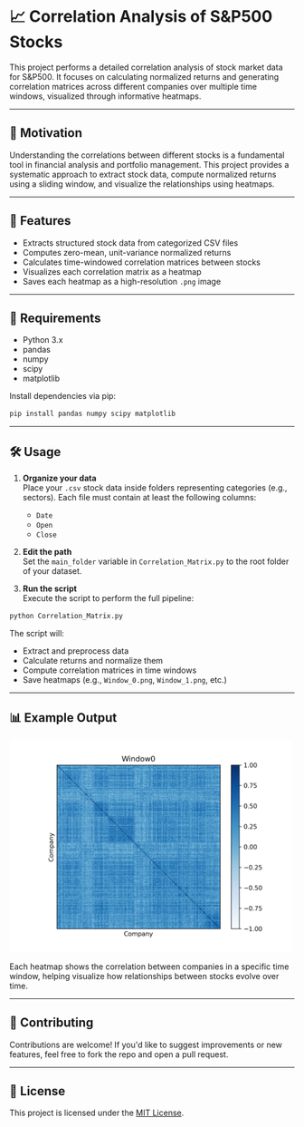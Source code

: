 # 📈 Correlation Analysis of S&P500 Stocks

This project performs a detailed correlation analysis of stock market data for S&P500. It focuses on calculating normalized returns and generating correlation matrices across different companies over multiple time windows, visualized through informative heatmaps.

---

## 🧠 Motivation

Understanding the correlations between different stocks is a fundamental tool in financial analysis and portfolio management. This project provides a systematic approach to extract stock data, compute normalized returns using a sliding window, and visualize the relationships using heatmaps.

---

## 🚀 Features

- Extracts structured stock data from categorized CSV files
- Computes zero-mean, unit-variance normalized returns
- Calculates time-windowed correlation matrices between stocks
- Visualizes each correlation matrix as a heatmap
- Saves each heatmap as a high-resolution `.png` image

---

## 📆 Requirements

- Python 3.x
- pandas
- numpy
- scipy
- matplotlib

Install dependencies via pip:

```bash
pip install pandas numpy scipy matplotlib
```

---

## 🛠️ Usage

1. **Organize your data**  
   Place your `.csv` stock data inside folders representing categories (e.g., sectors). Each file must contain at least the following columns:
   - `Date`
   - `Open`
   - `Close`

2. **Edit the path**  
   Set the `main_folder` variable in `Correlation_Matrix.py` to the root folder of your dataset.

3. **Run the script**  
   Execute the script to perform the full pipeline:

```bash
python Correlation_Matrix.py
```

The script will:
- Extract and preprocess data
- Calculate returns and normalize them
- Compute correlation matrices in time windows
- Save heatmaps (e.g., `Window_0.png`, `Window_1.png`, etc.)

---

## 📊 Example Output

<img src="Window0.png" alt="Example Heatmap" width="500"/>

Each heatmap shows the correlation between companies in a specific time window, helping visualize how relationships between stocks evolve over time.

---

## 🤝 Contributing

Contributions are welcome! If you'd like to suggest improvements or new features, feel free to fork the repo and open a pull request.

---

## 📜 License

This project is licensed under the [MIT License](LICENSE).

